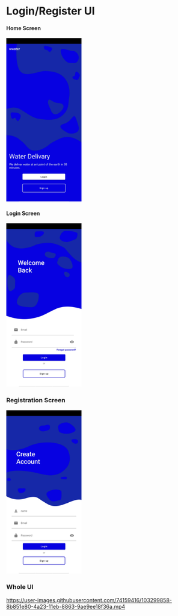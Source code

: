 # Login/Register UI

#### Home Screen

<img src="Images/home.jpg" width=200>



#### Login Screen

<img src="Images/login.jpg" width=200>



### Registration Screen

<img src="Images/index.jpg" width=200>

### Whole UI

https://user-images.githubusercontent.com/74159416/103299858-8b851e80-4a23-11eb-8863-9ae9ee18f36a.mp4


